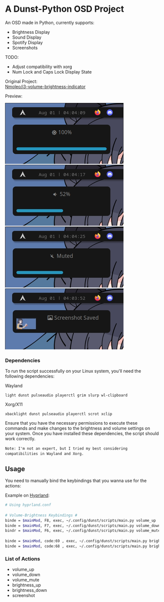 # A Dunst-Python OSD Project

An OSD made in Python, currently supports:
   * Brightness Display
   * Sound Display
   * Spotify Display
   * Screenshots  

TODO:  
   * Adjust compatibility with xorg
   * Num Lock and Caps Lock Display State

Original Project:  
 [Nmoleo/i3-volume-brightness-indicator](https://gitlab.com/Nmoleo/i3-volume-brightness-indicator)

 Preview:

<img src="/images/Preview1.jpg">
<img src="/images/Preview2.jpg">
<img src="/images/Preview3.jpg">
<img src="/images/Preview4.jpg">


### Dependencies

To run the script successfully on your Linux system, you'll need the following dependencies:

   Wayland
   ```
   light dunst pulseaudio playerctl grim slurp wl-clipboard
   ```
   Xorg/X11
   ```
   xbacklight dunst pulseaudio playerctl scrot xclip
   ```

Ensure that you have the necessary permissions to execute these commands and make changes to the brightness and volume settings on your system. Once you have installed these dependencies, the script should work correctly.  

`Note: I'm not an expert, but I tried my best considering compatibilities in Wayland and Xorg.`

## Usage
You need to manually bind the keybindings that you wanna use for the actions:

Example on [Hyprland](https://github.com/hyprwm/Hyprland):

```bash
# Using hyprland.conf

# Volume-Brightness Keybindings #
binde = $mainMod, F8, exec, ~/.config/dunst/scripts/main.py volume_up
binde = $mainMod, F7, exec, ~/.config/dunst/scripts/main.py volume_down
bindr = $mainMod, F6, exec, ~/.config/dunst/scripts/main.py volume_mute

binde = $mainMod, code:69 , exec, ~/.config/dunst/scripts/main.py brightness_up
binde = $mainMod, code:68 , exec, ~/.config/dunst/scripts/main.py brightness_down

```

### List of Actions
- volume_up
- volume_down
- volume_mute 
- brightness_up
- brightness_down
- screenshot
